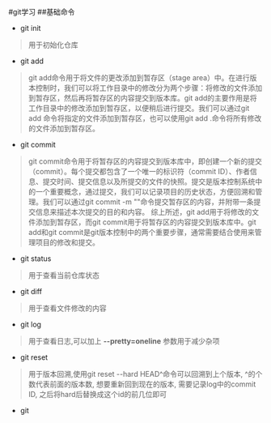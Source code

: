 #git学习
##基础命令
- git init
> 用于初始化仓库

- git add
> git add命令用于将文件的更改添加到暂存区（stage area）中。在进行版本控制时，我们可以将工作目录中的修改分为两个步骤：将修改的文件添加到暂存区，然后再将暂存区的内容提交到版本库。git add的主要作用是将工作目录中的修改添加到暂存区，以便稍后进行提交。我们可以通过git add <file>命令将指定的文件添加到暂存区，也可以使用git add .命令将所有修改的文件添加到暂存区。

- git commit
> git commit命令用于将暂存区的内容提交到版本库中，即创建一个新的提交（commit）。每个提交都包含了一个唯一的标识符（commit ID）、作者信息、提交时间、提交信息以及所提交的文件的快照。提交是版本控制系统中的一个重要概念，通过提交，我们可以记录项目的历史状态，方便回溯和管理。我们可以通过git commit -m "<message>"命令提交暂存区的内容，并附带一条提交信息来描述本次提交的目的和内容。
综上所述，git add用于将修改的文件添加到暂存区，而git commit用于将暂存区的内容提交到版本库中。git add和git commit是git版本控制中的两个重要步骤，通常需要结合使用来管理项目的修改和提交。

- git status
> 用于查看当前仓库状态

- git diff
> 用于查看文件修改的内容

- git log
> 用于查看日志,可以加上 **--pretty=oneline** 参数用于减少杂项

- git reset
> 用于版本回溯,使用git reset --hard HEAD^命令可以回溯到上个版本,
> ^的个数代表前面的版本数, 想要重新回到现在的版本, 需要记录log中的commit ID, 之后将hard后替换成这个id的前几位即可

- git 

